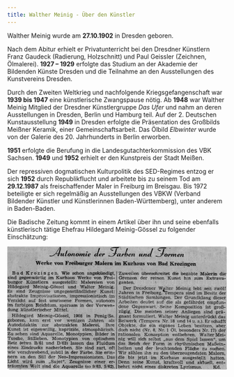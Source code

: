 ```yaml
---
title: Walther Meinig - Über den Künstler
---
```


Walther Meinig wurde am **27.10.1902** in Dresden geboren. 

Nach dem Abitur erhielt er Privatunterricht bei den Dresdner Künstlern Franz Gaudeck (Radierung, Holzschnitt) und Paul Geissler (Zeichnen, Ölmalerei). **1927 – 1929** erfolgte das Studium an der Akademie der Bildenden Künste Dresden und die Teilnahme an den Ausstellungen des Kunstvereins Dresden.

Durch den Zweiten Weltkrieg und nachfolgende Kriegsgefangenschaft war **1939 bis 1947** eine künstlerische Zwangspause nötig. Ab **1948** war Walther Meinig Mitglied der Dresdner Künstlergruppe *Das Ufer* und nahm an deren Ausstellungen in Dresden, Berlin und Hamburg teil. Auf der 2. Deutschen Kunstausstellung **1949** in Dresden erfolgte die Präsentation des Großbilds Meißner Keramik, einer Gemeinschaftsarbeit. Das Ölbild *Elbwinter* wurde von der Galerie des 20. Jahrhunderts in Berlin erworben.

**1951** erfolgte die Berufung in die Landesgutachterkommission des VBK Sachsen. 
**1949** und **1952** erhielt er den Kunstpreis der Stadt Meißen.

Der repressiven dogmatischen Kulturpolitik des SED-Regimes entzog er sich **1952** durch Republikflucht und arbeitete bis zu seinem Tod am **29.12.1987** als freischaffender Maler in Freiburg im Breisgau. Bis 1972 beteiligte er sich regelmäßig an Ausstellungen des VBKW (Verband Bildender Künstler und Künstlerinnen Baden-Württemberg), unter anderem in Baden-Baden. 

Die Badische Zeitung kommt in einem Artikel über ihn und seine ebenfalls künstlerisch tätige Ehefrau Hildegard Meinig-Gössel zu folgender Einschätzung:

![Artikel aus der Badischen Zeitung](assets/images/badische-zeitung-klein.png)
